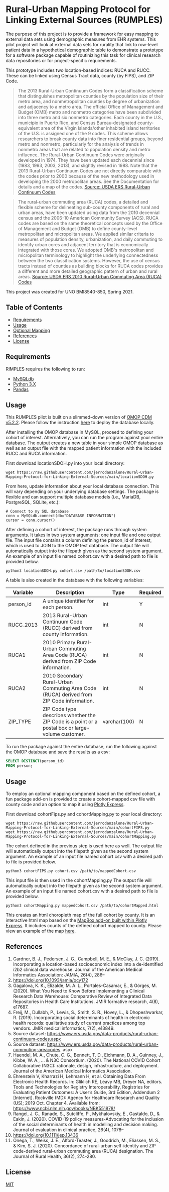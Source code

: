 Rural-Urban Mapping Protocol for Linking External Sources (RUMPLES)
==========

The purpose of this project is to provide a framework for easy mapping to external data sets using demographic measures from EHR systems. This pilot project will look at external data sets for rurality that link to row-level patient data in a hypothetical demographic table to demonstrate a prototype for a software package capable of routinizing this task for clinical research data repositories or for project-specific requirements.

This prototype includes two location-based indices: RUCA and RUCC. These can be linked using Census Tract data, county (by FIPS), and ZIP Code. 

>The 2013 Rural-Urban Continuum Codes form a classification scheme that distinguishes metropolitan counties by the population size of their metro area, and nonmetropolitan counties by degree of urbanization and adjacency to a metro area. The official Office of Management and Budget (OMB) metro and nonmetro categories have been subdivided into three metro and six nonmetro categories. Each county in the U.S., municipio in Puerto Rico, and Census Bureau-designated county-equivalent area of the Virgin Islands/other inhabited island territories of the U.S. is assigned one of the 9 codes. This scheme allows researchers to break county data into finer residential groups, beyond metro and nonmetro, particularly for the analysis of trends in nonmetro areas that are related to population density and metro influence. The Rural-Urban Continuum Codes were originally developed in 1974. They have been updated each decennial since (1983, 1993, 2003, 2013), and slightly revised in 1988. Note that the 2013 Rural-Urban Continuum Codes are not directly comparable with the codes prior to 2000 because of the new methodology used in developing the 2000 metropolitan areas. See the Documentation for details and a map of the codes.
[Source: USDA ERS Rural-Urban Continuum Codes](https://www.ers.usda.gov/data-products/rural-urban-continuum-codes.aspx)

>The rural-urban commuting area (RUCA) codes, a detailed and flexible scheme for delineating sub-county components of rural and urban areas, have been updated using data from the 2010 decennial census and the 2006-10 American Community Survey (ACS). RUCA codes are based on the same theoretical concepts used by the Office of Management and Budget (OMB) to define county-level metropolitan and micropolitan areas. We applied similar criteria to measures of population density, urbanization, and daily commuting to identify urban cores and adjacent territory that is economically integrated with those cores. We adopted OMB's metropolitan and micropolitan terminology to highlight the underlying connectedness between the two classification systems. However, the use of census tracts instead of counties as building blocks for RUCA codes provides a different and more detailed geographic pattern of urban and rural areas.
[Source: USDA ERS 2010 Rural-Urban Commuting Area (RUCA) Codes](https://www.ers.usda.gov/data-products/rural-urban-commuting-area-codes/documentation.aspx)

This project was created for UNO BMI8540-850, Spring 2021. 

Table of Contents
-----------------

  * [Requirements](#requirements)
  * [Usage](#usage)
  * [Optional Mapping](#mapping)
  * [References](#contributing)
  * [License](#license)


Requirements
-----------------

RIMPLES requires the following to run: 

  * [MySQLdb](https://pypi.org/project/MySQL-python/)
  * [Python 3.X](https://www.python.org/downloads/)
  * [Pandas](https://pandas.pydata.org/)


Usage
-----------------

This RUMPLES pilot is built on a slimmed-down version of [OMOP CDM v5.2.2](https://github.com/OHDSI/CommonDataModel/tree/v5.2.2). Please follow the instruction [here](https://github.com/jerrodanzalone/rurality-index-mapping-tool/tree/main/omop-database-deployment) to deploy the database locally. 

After installing the OMOP database in MySQL, proceed to defining your cohort of interest. Alternatively, you can run the program against your entire database. The output creates a new table in your simple OMOP database as well as an output file with the mapped patient information with the included RUCC and RUCA information. 

First download locationSDOH.py into your local directory:

```git
wget https://raw.githubusercontent.com/jerrodanzalone/Rural-Urban-Mapping-Protocol-for-Linking-External-Sources/main/locationSDOH.py
```
From here, update information about your local database connection. This will vary depending on your underlying database settings. The package is flexible and can support multiple database models (i.e., MariaDB, PostgreSQL, SQLite, etc.):

```
# Connect to my SQL database
conn = MySQLdb.connect(db="DATABASE INFORMATION")
cursor = conn.cursor()
```
After defining a cohort of interest, the package runs through system arguments. It takes in two system arguments: one input file and one output file. The input file contains a column defining the person_id of interest, which is used to JOIN to the OMOP test database. The output file will automatically output into the filepath given as the second system argument. An example of an input file named cohort.csv with a desired path to file is provided below. 

```
python3 locationSDOH.py cohort.csv /path/to/locationSDOH.csv
```
A table is also created in the database with the following variables:

| Variable  | Description                                                                                       | Type         | Required |
|-----------|---------------------------------------------------------------------------------------------------|--------------|----------|
| person_id | A unique identifier for each person.                                                              | int          | Y        |
| RUCC_2013 | 2013 Rural-Urban Continuum Code (RUCC) derived from county information.                           | int          | N        |
| RUCA1     | 2010 Primary Rural-Urban Commuting Area Code (RUCA) derived from ZIP Code information.            | int          | N        |
| RUCA2     | 2010 Secondary Rural-Urban Commuting Area Code (RUCA) derived from ZIP Code information.          | int          | N        |
| ZIP_TYPE  | ZIP Code type describes whether the ZIP Code is a point or a postal box or large-volume customer. | varchar(100) | N        |

To run the package against the entire database, run the following against the OMOP database and save the results as a csv:

```SQL
SELECT DISTINCT(person_id)
FROM person;
```

Usage
-----------------
To employ an optional mapping component based on the defined cohort, a fun package add-on is provided to create a cohort-mapped csv file with county code and an option to map it using [Plotly Express](https://plotly.com/python/plotly-express/). 

First download cohortFips.py and cohortMapping.py to your local directory:

```git
wget https://raw.githubusercontent.com/jerrodanzalone/Rural-Urban-Mapping-Protocol-for-Linking-External-Sources/main/cohortFIPS.py
wget https://raw.githubusercontent.com/jerrodanzalone/Rural-Urban-Mapping-Protocol-for-Linking-External-Sources/main/cohortMapping.py
```

The cohort defined in the previous step is used here as well. The output file will automatically output into the filepath given as the second system argument. An example of an input file named cohort.csv with a desired path to file is provided below. 

```
python3 cohortFIPS.py cohort.csv /path/to/mappedCohort.csv
```
This input file is then used in the cohortMapping.py  The output file will automatically output into the filepath given as the second system argument. An example of an input file named cohort.csv with a desired path to file is provided below. 

```
python3 cohortMapping.py mappedCohort.csv /path/to/cohortMapped.html
```
This creates an html choropleth map of the full cohort by county. It is an interactive html map based on the [MapBox add-on built within Plotly Express](https://plotly.com/python/mapbox-county-choropleth/). It includes counts of the defined cohort mapped to county. Please view an example of the map [here](https://github.com/jerrodanzalone/Rural-Urban-Mapping-Protocol-for-Linking-External-Sources/tree/main/sample-files).

References
-----------------
1. Gardner, B. J., Pedersen, J. G., Campbell, M. E., & McClay, J. C. (2019). Incorporating a
location-based socioeconomic index into a de-identified i2b2 clinical data
warehouse. Journal of the American Medical Informatics Association: JAMIA, 26(4), 286–
293. https://doi.org/10.1093/jamia/ocy172
2. Gagalova, K. K., Elizalde, M. A. L., Portales-Casamar, E., & Görges, M. (2020). What You
Need to Know Before Implementing a Clinical Research Data Warehouse: Comparative
Review of Integrated Data Repositories in Health Care Institutions. JMIR formative
research, 4(8), e17687.
3. Freij, M., Dullabh, P., Lewis, S., Smith, S. R., Hovey, L., & Dhopeshwarkar, R. (2019).
Incorporating social determinants of health in electronic health records: qualitative study of
current practices among top vendors. JMIR medical informatics, 7(2), e13849.
4. Source dataset: https://www.ers.usda.gov/data-products/rural-urban-continuum-codes.aspx
5. Source dataset: https://www.ers.usda.gov/data-products/rural-urban-commuting-areacodes.
aspx
6. Haendel, M. A., Chute, C. G., Bennett, T. D., Eichmann, D. A., Guinney, J., Kibbe, W. A., ... & N3C Consortium. (2020). The National COVID Cohort Collaborative (N3C): rationale,
design, infrastructure, and deployment. Journal of the American Medical Informatics
Association.
7. Ehrenstein V, Kharrazi H, Lehmann H, et al. Obtaining Data From Electronic Health
Records. In: Gliklich RE, Leavy MB, Dreyer NA, editors. Tools and Technologies for
Registry Interoperability, Registries for Evaluating Patient Outcomes: A User’s Guide, 3rd
Edition, Addendum 2 [Internet]. Rockville (MD): Agency for Healthcare Research and
Quality (US); 2019 Oct. Chapter 4. Available from:
https://www.ncbi.nlm.nih.gov/books/NBK551878/
8. Rangel, J. C., Ranade, S., Sutcliffe, P., Mykhalovskiy, E., Gastaldo, D., & Eakin, J. (2020).
COVID-19 policy measures-Advocating for the inclusion of the social determinants of health
in modelling and decision making. Journal of evaluation in clinical practice, 26(4), 1078–
1080. https://doi.org/10.1111/jep.13436
9. Onega, T., Weiss, J. E., Alford-Teaster, J., Goodrich, M., Eliassen, M. S., & Kim, S. J.
(2020). Concordance of rural-urban self-identity and ZIP code-derived rural-urban
commuting area (RUCA) designation. The Journal of Rural Health, 36(2), 274-280.

License
-----------------
[MIT](https://choosealicense.com/licenses/mit/)
